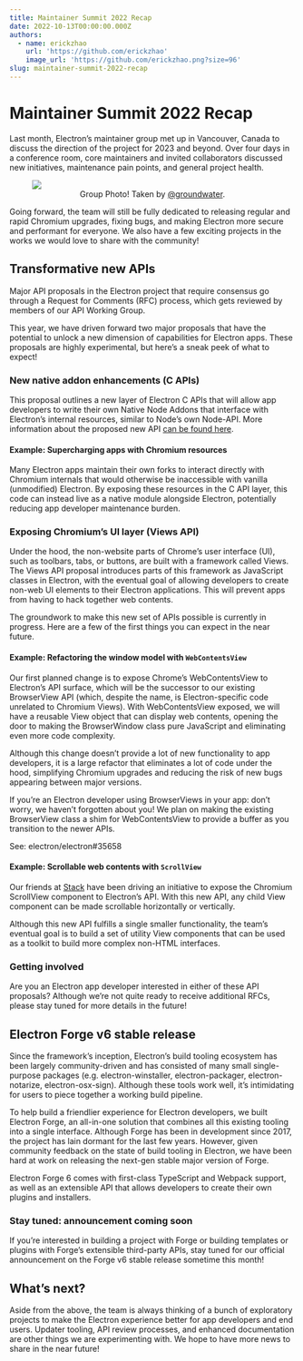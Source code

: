 ```yaml
---
title: Maintainer Summit 2022 Recap
date: 2022-10-13T00:00:00.000Z
authors:
  - name: erickzhao
    url: 'https://github.com/erickzhao'
    image_url: 'https://github.com/erickzhao.png?size=96'
slug: maintainer-summit-2022-recap
---
```


# Maintainer Summit 2022 Recap

Last month, Electron’s maintainer group met up in Vancouver, Canada to discuss the direction of the
project for 2023 and beyond. Over four days in a conference room, core maintainers and invited
collaborators discussed new initiatives, maintenance pain points, and general project health.

<figure>
  <img src="/assets/img/2022-maintainer-summit.jpg"/>
  <figcaption align="center">
    Group Photo! Taken by <a href="https://github.com/groundwater">@groundwater</a>.
  </figcaption>
</figure>

Going forward, the team will still be fully dedicated to releasing regular and rapid
Chromium upgrades, fixing bugs, and making Electron more secure and performant for everyone.
We also have a few exciting projects in the works we would love to share with
the community!

## Transformative new APIs

Major API proposals in the Electron project that require consensus go through a Request for Comments
(RFC) process, which gets reviewed by members of our API Working Group.

This year, we have driven forward two major proposals that have the potential to unlock a new
dimension of capabilities for Electron apps. These proposals are highly experimental, but here’s a
sneak peek of what to expect!

### New native addon enhancements (C APIs)

This proposal outlines a new layer of Electron C APIs that will allow app developers to write their
own Native Node Addons that interface with Electron’s internal resources, similar to Node’s
own Node-API. More information about the proposed new API [can be found here](https://github.com/electron/governance/blob/main/wg-api/spec-documents/electron-c-apis.md).

#### Example: Supercharging apps with Chromium resources

Many Electron apps maintain their own forks to interact directly with Chromium internals that would
otherwise be inaccessible with vanilla (unmodified) Electron. By exposing these resources in the C
API layer, this code can instead live as a native module alongside Electron, potentially reducing
app developer maintenance burden.

### Exposing Chromium’s UI layer (Views API)

Under the hood, the non-website parts of Chrome’s user interface (UI), such as toolbars, tabs, or
buttons, are built with a framework called Views. The Views API proposal introduces parts of this
framework as JavaScript classes in Electron, with the eventual goal of allowing developers to create
non-web UI elements to their Electron applications. This will prevent apps from having to hack
together web contents.

The groundwork to make this new set of APIs possible is currently in progress. Here are a few of the
first things you can expect in the near future.

#### Example: Refactoring the window model with `WebContentsView`

Our first planned change is to expose Chrome’s WebContentsView to Electron’s API surface, which will
be the successor to our existing BrowserView API (which, despite the name, is Electron-specific code
unrelated to Chromium Views). With WebContentsView exposed, we will have a reusable View object that
can display web contents, opening the door to making the BrowserWindow class pure JavaScript and
eliminating even more code complexity.

Although this change doesn’t provide a lot of new functionality to app developers, it is a large
refactor that eliminates a lot of code under the hood, simplifying Chromium upgrades and reducing
the risk of new bugs appearing between major versions.

If you’re an Electron developer using BrowserViews in your app: don’t worry, we haven’t forgotten
about you! We plan on making the existing BrowserView class a shim for WebContentsView to provide a
buffer as you transition to the newer APIs.

See: electron/electron#35658

#### Example: Scrollable web contents with `ScrollView`

Our friends at [Stack](https://stackbrowser.com/) have been driving an initiative to expose the Chromium ScrollView component to
Electron’s API. With this new API, any child View component can be made scrollable horizontally or
vertically.

Although this new API fulfills a single smaller functionality, the team’s eventual goal is to build
a set of utility View components that can be used as a toolkit to build more complex non-HTML
interfaces.

### Getting involved

Are you an Electron app developer interested in either of these API proposals? Although we’re not
quite ready to receive additional RFCs, please stay tuned for more details in the future!

## Electron Forge v6 stable release

Since the framework’s inception, Electron’s build tooling ecosystem has been largely
community-driven and has consisted of many small single-purpose packages (e.g. electron-winstaller,
electron-packager, electron-notarize, electron-osx-sign). Although these tools work well, it’s
intimidating for users to piece together a working build pipeline.

To help build a friendlier experience for Electron developers, we built Electron Forge, an
all-in-one solution that combines all this existing tooling into a single interface. Although Forge
has been in development since 2017, the project has lain dormant for the last few years. However,
given community feedback on the state of build tooling in Electron, we have been hard at work on
releasing the next-gen stable major version of Forge.

Electron Forge 6 comes with first-class TypeScript and Webpack support, as well as an extensible
API that allows developers to create their own plugins and installers.

### Stay tuned: announcement coming soon

If you’re interested in building a project with Forge or building templates or plugins with Forge’s
extensible third-party APIs, stay tuned for our official announcement on the Forge v6 stable
release sometime this month!

## What’s next?

Aside from the above, the team is always thinking of a bunch of exploratory projects to make the
Electron experience better for app developers and end users. Updater tooling, API review processes,
and enhanced documentation are other things we are experimenting with. We hope to have more news to
share in the near future!
